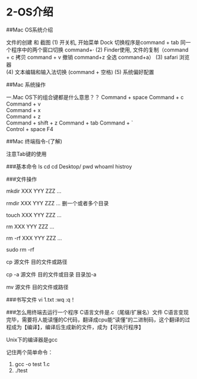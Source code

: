 # 2-OS介绍
##Mac OS系统介绍

文件的创建 和 截图
	(1) 开关机, 开始菜单
	Dock
	切换程序是command + tab
	同一个程序中的两个窗口切换 command+· 
	(2) Finder使用, 文件的复制（command + c  拷贝  command + v  撤销 command+z  全选 command+a） 
	(3) safari 浏览器  
	(4) 文本编辑和输入法切换 (command + 空格)
	(5) 系统偏好配置
	
##Mac 系统操作


一.Mac OS下的组合键都是什么意思？？
Command + space 
Command + c  	 
Command + v      
Command + x    
Command + z       
Command + shift + z 
Command + tab 
Command + `         
Control + space 
F4 								         

##Mac 终端指令-(了解)

注意Tab键的使用

###基本命令
ls 
cd 
cd Desktop/
pwd
whoamI
histroy

###文件操作

mkdir XXX YYY ZZZ …

rmdir XXX YYY ZZZ … 删一个或者多个目录

touch XXX YYY ZZZ … 

rm XXX YYY ZZZ …

rm -rf XXX YYY ZZZ …

sudo rm -rf 

cp 源文件  目的文件或路径

cp -a 源文件 目的文件或目录
目录加-a

mv 源文件  目的文件或路径

###书写文件
vi 1.txt
:wq 
:q！

###怎么用终端去运行一个程序
C语言文件是.c（尾缀/扩展名）文件
C语言变现完毕，需要将人能读懂的C代码，翻译成cpu能“读懂”的二进制码，这个翻译的过程成为【编译】，编译后生成新的文件，成为【可执行程序】


Unix下的编译器是gcc

记住两个简单命令：
1. gcc -o test 1.c
1. ./test
















